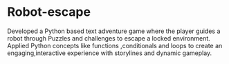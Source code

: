 # Robot-escape 
Developed a Python based text adventure game where the player guides a robot through Puzzles and challenges to escape a locked environment.
Applied Python concepts like functions ,conditionals and loops to create an engaging,interactive experience with storylines and dynamic gameplay.

